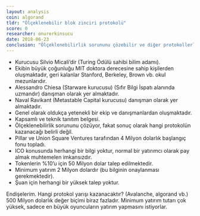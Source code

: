 ```yaml
---
layout: analysis
coin: algorand
tldr: "Ölçeklenebilir blok zinciri protokolü"
score: 0
researcher: onurerkinsucu
date: 2018-06-23
conclusion: "Ölçeklenebilirlik sorununu çözebilir ve diğer protokollerle olan rekabette öne geçebilirler, fakat şuan için başarı oranı belli değildir, ayrıca biçilen değer çok yüksektir ve şu aşamada yatırım yapmak oldukça risklidir ve mümkün değildir (minimum 2 Milyon dolar)"
---
```


- Kurucusu Silvio Micali’dir (Turing Ödülü sahibi bilim adamı).
- Ekibin büyük çoğunluğu MIT doktora derecesine sahip kişilerden oluşmaktadır, geri kalanlar Stanford, Berkeley, Brown vb. okul mezunlarıdır.
- Alessandro Chiesa (Starware kurucusu) (Sıfır Bilgi İspatı alanında uzmandır) danışman olarak yer almaktadır.
- Naval Ravikant (Metastable Capital kurucusu) danışman olarak yer almaktadır.
- Genel olarak oldukça yetenekli bir ekip ve danışmanlardan oluşmaktadır.
- Kapsamlı ve teknik tanıtım belgesi.
- Ölçeklenebilirlik sorununu çözüyor, fakat sonuç olarak hangi protokolün kazanacağı belirli değil.
- Pillar ve Union Square Ventures tarafından 4 Milyon dolarlık başlangıç fonu topladı.
- ICO konusunda herhangi bir bilgi yoktur, normal bir yatırımcı olarak pay almak muhtemelen imkansızdır.
- Tokenlerin %10’u için 50 Milyon dolar talep edilmektedir.
- Minimum yatırım 2 Milyon dolardır (bu bilginin onaylanması gerekmektedir).
- Şuan için herhangi bir yüksek talep yoktur.

Endişelerim.
Hangi protokol yarışı kazanacaktır? (Avalanche, algorand vb.)
500 Milyon dolarlık değer biçimi biraz fazladır.
Minimum yatırım tutarı çok yüksek, sadece en büyük oyuncuların yatırım yapmasını istiyorlar.
